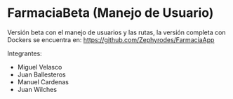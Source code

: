# FarmaciaBeta (Manejo de Usuario)
Versión beta con el manejo de usuarios y las rutas, la versión completa con Dockers se encuentra en: https://github.com/Zephyrodes/FarmaciaApp

Integrantes:
- Miguel Velasco
- Juan Ballesteros
- Manuel Cardenas
- Juan Wilches
